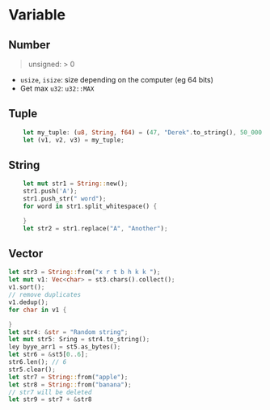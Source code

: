 # Variable

## Number

> unsigned: > 0

- `usize`, `isize`: size depending on the computer (eg 64 bits)
- Get max `u32`: `u32::MAX`

## Tuple

```rust
    let my_tuple: (u8, String, f64) = (47, "Derek".to_string(), 50_000.00);
    let (v1, v2, v3) = my_tuple;
```

## String

```rust
    let mut str1 = String::new();
    str1.push('A');
    str1.push_str(" word");
    for word in str1.split_whitespace() {

    }
    let str2 = str1.replace("A", "Another");
```

## Vector

```rust
let str3 = String::from("x r t b h k k ");
let mut v1: Vec<char> = st3.chars().collect();
v1.sort();
// remove duplicates
v1.dedup();
for char in v1 {

}
let str4: &str = "Random string";
let mut str5: Sring = str4.to_string();
ley byye_arr1 = st5.as_bytes();
let str6 = &st5[0..6];
str6.len(); // 6
str5.clear();
let str7 = String::from("apple");
let str8 = String::from("banana");
// str7 will be deleted
let str9 = str7 + &str8

```